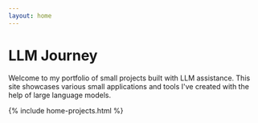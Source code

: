 ```yaml
---
layout: home
---
```

# LLM Journey

Welcome to my portfolio of small projects built with LLM assistance. This site showcases various small applications and tools I've created with the help of large language models.

{% include home-projects.html %}